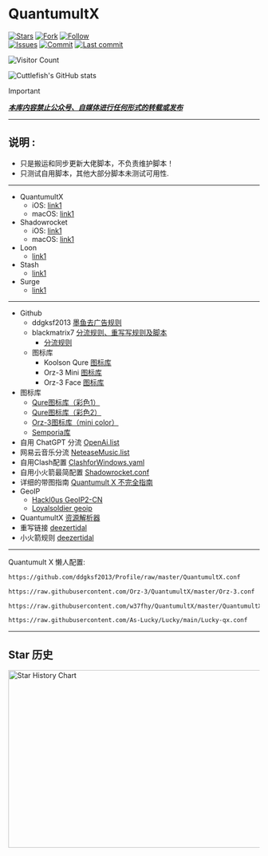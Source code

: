 # QuantumultX

[![Stars](https://img.shields.io/github/stars/septwong/QuantumultX)](https://github.com/septwong/QuantumultX/stargazers)
[![Fork](https://img.shields.io/github/forks/septwong/QuantumultX)](https://github.com/septwong/QuantumultX/network/members)
[![Follow](https://img.shields.io/github/followers/septwong?label=follow&style=social)](https://github.com/septwong)\
[![Issues](https://img.shields.io/github/issues/septwong/QuantumultX)](https://github.com/septwong/QuantumultX/issues)
[![Commit](https://img.shields.io/github/commit-activity/m/septwong/QuantumultX?label=Commits)](https://github.com/septwong/QuantumultX/commits/master)
[![Last commit](https://img.shields.io/github/last-commit/septwong/QuantumultX)](https://github.com/septwong)
<!-- [![Telegram](https://img.shields.io/badge/Telegram-Channel-33A8E3)](https://t.me/ddgksf2021) -->

![Visitor Count](https://profile-counter.glitch.me/septwong/count.svg)  

![Cuttlefish's GitHub stats](https://github-readme-stats.vercel.app/api?username=septwong&show_icons=true&count_private=true&theme=vue)  

> [!IMPORTANT]
> [***本库内容禁止公众号、自媒体进行任何形式的转载或发布***](https://github.com/septwong/QuantumultX/issues)

---

## 说明 :
- 只是搬运和同步更新大佬脚本，不负责维护脚本！
- 只测试自用脚本，其他大部分脚本未测试可用性.
  
---

- QuantumultX
  - iOS: [link1](https://raw.githubusercontent.com/septwong/QuantumultX/refs/heads/main/xintaikeji/QuantumultX-iOS.conf)
  - macOS: [link1](https://raw.githubusercontent.com/septwong/QuantumultX/refs/heads/main/xintaikeji/QuantumultX-macOS.conf)
- Shadowrocket
  - iOS: [link1](https://raw.githubusercontent.com/septwong/QuantumultX/refs/heads/main/xintaikeji/Shadowrocket-iOS.conf)
  - macOS: [link1](https://raw.githubusercontent.com/septwong/QuantumultX/refs/heads/main/xintaikeji/Shadowrocket-macOS.conf)
- Loon
  - [link1](https://raw.githubusercontent.com/septwong/QuantumultX/refs/heads/main/xintaikeji/Loon.conf)
- Stash
  - [link1](https://raw.githubusercontent.com/septwong/QuantumultX/refs/heads/main/xintaikeji/Stash.yaml)
- Surge
  - [link1](https://raw.githubusercontent.com/septwong/QuantumultX/refs/heads/main/xintaikeji/Surge.conf)

---

- Github 
  - ddgksf2013 [墨鱼去广告规则](https://github.com/ddgksf2013/ddgksf2013)
  - blackmatrix7 [分流规则、重写写规则及脚本](https://github.com/blackmatrix7/ios_rule_script)
    - [分流规则](https://github.com/blackmatrix7/ios_rule_script/tree/master/rule/QuantumultX)
  - 图标库
    - Koolson Qure [图标库](https://github.com/Koolson/Qure)
    - Orz-3 Mini [图标库](https://github.com/Orz-3/mini)
    - Orz-3 Face [图标库](https://github.com/Orz-3/face)
- 图标库
  - [Qure图标库（彩色1）](https://quantumult.app/x/open-app/ui?module=gallery&type=icon&action=add&content=%5B%0A%20%20%20%20%22https%3A%2F%2Fgithub.com%2FKoolson%2FQure%2Fraw%2Fmaster%2FOther%2FQureColor-All.json%22%0A%5D)
  - [Qure图标库（彩色2）](https://quantumult.app/x/open-app/ui?module=gallery&type=icon&action=add&content=%5B%0A%20%20%20%20%22https%3A%2F%2Fraw.githubusercontent.com%2FKoolson%2FQure%2Fmaster%2FOther%2FQureColor.json%22%0A%5D)
  <!-- - [Qure图标库（mini）](https://quantumult.app/x/open-app/ui?module=gallery&type=icon&action=add&content=%5B%0A%20%20%20%20%22https%3A%2F%2Fraw.githubusercontent.com%2FKoolson%2FQure%2Fmaster%2FOther%2FQuremini.json%22%0A%5D) -->
  <!-- - [Orz-3图标库（mini style）](https://quantumult.app/x/open-app/ui?module=gallery&type=icon&action=add&content=%5B%0A%20%20%20%20%22https%3A%2F%2Fgithub.com%2FOrz-3%2Fmini%2Fraw%2Fmaster%2Fmini.json%22%0A%5D) -->
  - [Orz-3图标库（mini color）](https://quantumult.app/x/open-app/ui?module=gallery&type=icon&action=add&content=%5B%0A%20%20%20%20%22https%3A%2F%2Fraw.githubusercontent.com%2FOrz-3%2Fmini%2Fmaster%2FminiColor.json%22%0A%5D)
  - [Semporia库 ](https://quantumult.app/x/open-app/ui?module=gallery&type=icon&action=add&content=%5B%0A%20%20%20%20%22https%3A%2F%2Fraw.githubusercontent.com%2FSemporia%2FHand-Painted-icon%2Fmaster%2FSemporia.json%22%0A%5D)
- 自用 ChatGPT 分流 [OpenAi.list](https://raw.githubusercontent.com/ddgksf2013/Filter/master/OpenAi.list)
- 网易云音乐分流 [NeteaseMusic.list](https://github.com/ddgksf2013/Filter/raw/master/NeteaseMusic.list)
- 自用Clash配置 [ClashforWindows.yaml](https://raw.githubusercontent.com/ddgksf2013/Profile/master/ClashforWindows.yaml)
- 自用小火箭最简配置 [Shadowrocket.conf](https://github.com/ddgksf2013/Profile/raw/master/Shadowrocket.conf)
- 详细的带图指南 [Quantumult X 不完全指南](https://www.notion.so/Quantumult-X-1d32ddc6e61c4892ad2ec5ea47f00917#bb2dce7c01114955bbdbbd222f2a5fcf)
- GeoIP 
  - [Hackl0us GeoIP2-CN](https://github.com/Hackl0us/GeoIP2-CN/raw/release/Country.mmdb)
  - [Loyalsoldier geoip](https://raw.githubusercontent.com/Loyalsoldier/geoip/release/Country.mmdb)
- QuantumultX [资源解析器](https://github.com/KOP-XIAO/QuantumultX/blob/master/Scripts/resource-parser.js)
- 重写链接 [deezertidal](https://github.com/deezertidal/QuantumultX-Rewrite?tab=readme-ov-file)
- 小火箭规则 [deezertidal](https://github.com/deezertidal/shadowrocket-rules)

---

Quantumult X 懒人配置:

```html
https://github.com/ddgksf2013/Profile/raw/master/QuantumultX.conf
```

```html
https://raw.githubusercontent.com/Orz-3/QuantumultX/master/Orz-3.conf
```

```html
https://raw.githubusercontent.com/w37fhy/QuantumultX/master/QuantumultX_diy.conf
```

```html
https://raw.githubusercontent.com/As-Lucky/Lucky/main/Lucky-qx.conf
```

---

## Star 历史
<img src="https://api.star-history.com/svg?repos=septwong/QuantumultX&type=Date" alt="Star History Chart" width="600" height="356" align="center">
